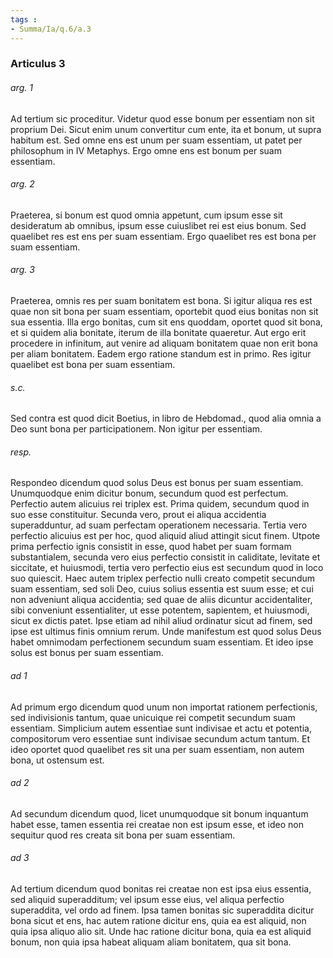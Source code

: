 ```yaml
---
tags : 
- Summa/Ia/q.6/a.3
---
```


### Articulus 3

###### arg. 1
Ad tertium sic proceditur. Videtur quod esse bonum per essentiam non sit proprium Dei. Sicut enim unum convertitur cum ente, ita et bonum, ut supra habitum est. Sed omne ens est unum per suam essentiam, ut patet per philosophum in IV Metaphys. Ergo omne ens est bonum per suam essentiam.

###### arg. 2
Praeterea, si bonum est quod omnia appetunt, cum ipsum esse sit desideratum ab omnibus, ipsum esse cuiuslibet rei est eius bonum. Sed quaelibet res est ens per suam essentiam. Ergo quaelibet res est bona per suam essentiam.

###### arg. 3
Praeterea, omnis res per suam bonitatem est bona. Si igitur aliqua res est quae non sit bona per suam essentiam, oportebit quod eius bonitas non sit sua essentia. Illa ergo bonitas, cum sit ens quoddam, oportet quod sit bona, et si quidem alia bonitate, iterum de illa bonitate quaeretur. Aut ergo erit procedere in infinitum, aut venire ad aliquam bonitatem quae non erit bona per aliam bonitatem. Eadem ergo ratione standum est in primo. Res igitur quaelibet est bona per suam essentiam.

###### s.c.
Sed contra est quod dicit Boetius, in libro de Hebdomad., quod alia omnia a Deo sunt bona per participationem. Non igitur per essentiam.

###### resp.
Respondeo dicendum quod solus Deus est bonus per suam essentiam. Unumquodque enim dicitur bonum, secundum quod est perfectum. Perfectio autem alicuius rei triplex est. Prima quidem, secundum quod in suo esse constituitur. Secunda vero, prout ei aliqua accidentia superadduntur, ad suam perfectam operationem necessaria. Tertia vero perfectio alicuius est per hoc, quod aliquid aliud attingit sicut finem. Utpote prima perfectio ignis consistit in esse, quod habet per suam formam substantialem, secunda vero eius perfectio consistit in caliditate, levitate et siccitate, et huiusmodi, tertia vero perfectio eius est secundum quod in loco suo quiescit. Haec autem triplex perfectio nulli creato competit secundum suam essentiam, sed soli Deo, cuius solius essentia est suum esse; et cui non adveniunt aliqua accidentia; sed quae de aliis dicuntur accidentaliter, sibi conveniunt essentialiter, ut esse potentem, sapientem, et huiusmodi, sicut ex dictis patet. Ipse etiam ad nihil aliud ordinatur sicut ad finem, sed ipse est ultimus finis omnium rerum. Unde manifestum est quod solus Deus habet omnimodam perfectionem secundum suam essentiam. Et ideo ipse solus est bonus per suam essentiam.

###### ad 1
Ad primum ergo dicendum quod unum non importat rationem perfectionis, sed indivisionis tantum, quae unicuique rei competit secundum suam essentiam. Simplicium autem essentiae sunt indivisae et actu et potentia, compositorum vero essentiae sunt indivisae secundum actum tantum. Et ideo oportet quod quaelibet res sit una per suam essentiam, non autem bona, ut ostensum est.

###### ad 2
Ad secundum dicendum quod, licet unumquodque sit bonum inquantum habet esse, tamen essentia rei creatae non est ipsum esse, et ideo non sequitur quod res creata sit bona per suam essentiam.

###### ad 3
Ad tertium dicendum quod bonitas rei creatae non est ipsa eius essentia, sed aliquid superadditum; vel ipsum esse eius, vel aliqua perfectio superaddita, vel ordo ad finem. Ipsa tamen bonitas sic superaddita dicitur bona sicut et ens, hac autem ratione dicitur ens, quia ea est aliquid, non quia ipsa aliquo alio sit. Unde hac ratione dicitur bona, quia ea est aliquid bonum, non quia ipsa habeat aliquam aliam bonitatem, qua sit bona.

